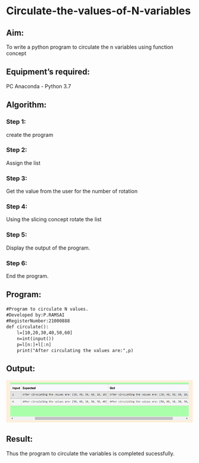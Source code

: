 # Circulate-the-values-of-N-variables
## Aim:
To write a python program to circulate the n variables using function concept
## Equipment’s required:
PC
Anaconda - Python 3.7
## Algorithm: 
### Step 1: 
create the program
### Step 2: 
Assign the list
### Step 3: 
Get the value from the user for the number of rotation
### Step 4: 
Using the slicing concept rotate the list

### Step 5: 
Display the output of the program.
### Step 6: 
End the program.
## Program:
```
#Program to circulate N values.
#Developed by:P.RAMSAI 
#RegisterNumber:21000888
def circulate():
    l=[10,20,30,40,50,60]
    n=int(input())
    p=l[n:]+l[:n]
    print("After circulating the values are:",p)
```
## Output:
![OUTPUT](/IMAGES/img5.png)

## Result:
Thus the program to circulate the variables is completed sucessfully.